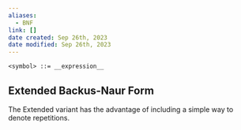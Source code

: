 ```yaml
---
aliases:
  - BNF
link: []
date created: Sep 26th, 2023
date modified: Sep 26th, 2023
---
```


```
<symbol> ::= __expression__
```

## Extended Backus-Naur Form
The Extended variant has the advantage of including a simple way to denote repetitions.